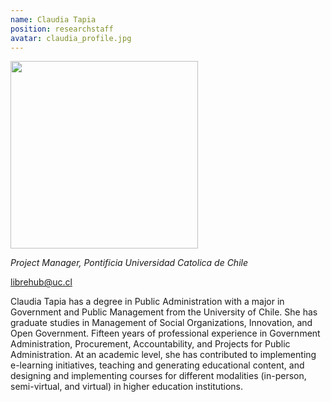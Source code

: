 ```yaml
---
name: Claudia Tapia
position: researchstaff
avatar: claudia_profile.jpg
---
```


<img width="300" src="{{site.baseurl}}/images/people/{{page.avatar}}" data-action="zoom">

_Project Manager, Pontificia Universidad Catolica de Chile_<br>

<i class="fa fa-envelope-o"></i> librehub@uc.cl

Claudia Tapia has a degree in Public Administration with a major in Government and Public Management from the University of Chile. She has graduate studies in Management of Social Organizations, Innovation, and Open Government. Fifteen years of professional experience in Government Administration, Procurement, Accountability, and Projects for Public Administration. At an academic level, she has contributed to implementing e-learning initiatives, teaching and generating educational content, and designing and implementing courses for different modalities (in-person, semi-virtual, and virtual) in higher education institutions.
